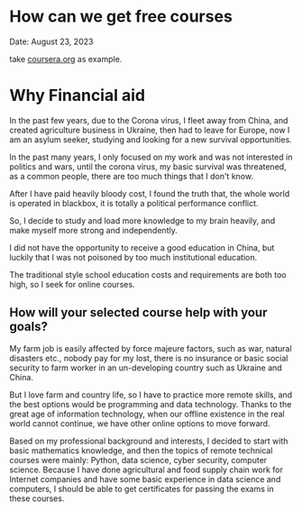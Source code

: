 # How can we get free courses

Date: August 23, 2023

take [coursera.org](http://coursera.org) as example.

# Why Financial aid

In the past few years, due to the Corona virus, I fleet away from China, and created agriculture business in Ukraine, then had to leave for Europe, now I am an asylum seeker, studying and looking for a new survival opportunities.

In the past many years, I only focused on my work and was not interested in politics and wars, until the corona virus, my basic survival was threatened, as a common people, there are too much things that I don't know.

After I have paid heavily bloody cost, I found the truth that, the whole world is operated in blackbox, it is totally a political performance conflict.

So, I decide to study and load more knowledge to my brain heavily, and make myself more strong and independently.

I did not have the opportunity to receive a good education in China, but luckily that I was not poisoned by too much institutional education.

The traditional style school education costs and requirements are both too high, so I seek for online courses.

## **How will your selected course help with your goals?**

My farm job is easily affected by force majeure factors, such as war, natural disasters etc., nobody pay for my lost, there is no insurance or basic social security to farm worker in an un-developing country such as Ukraine and China.

But I love farm and country life, so I have to practice more remote skills, and the best options would be programming and data technology. Thanks to the great age of information technology, when our offline existence in the real world cannot continue, we have other online options to move forward.

Based on my professional background and interests, I decided to start with basic mathematics knowledge, and then the topics of remote technical courses were mainly: Python, data science, cyber security, computer science.
Because I have done agricultural and food supply chain work for Internet companies and have some basic experience in data science and computers, I should be able to get certificates for passing the exams in these courses.
